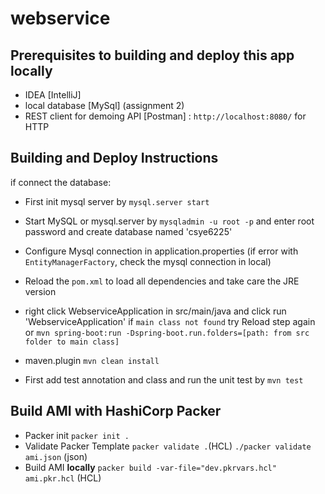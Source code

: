 # webservice


## Prerequisites to building and deploy this app locally
- IDEA [IntelliJ]
- local database [MySql] (assignment 2)
- REST client for demoing API [Postman] : `http://localhost:8080/` for HTTP
  
## Building and Deploy Instructions
if connect the database:
- First init mysql server by `mysql.server start` 
- Start MySQL or mysql.server by `mysqladmin -u root -p` and enter root password
and create database named 'csye6225'
- Configure Mysql connection in application.properties
  (if error with `EntityManagerFactory`, check the mysql connection in local)

- Reload the `pom.xml` to load all dependencies and take care the JRE version
- right click WebserviceApplication in src/main/java and click run 'WebserviceApplication'
    if `main class not found`  try Reload step again
    or `mvn spring-boot:run -Dspring-boot.run.folders=[path: from src folder to main class]`

- maven.plugin  `mvn clean install`
- First add test annotation and class and run the unit test by `mvn test`  


## Build AMI with HashiCorp Packer
- Packer init `packer init .`
- Validate Packer Template `packer validate .`(HCL) `./packer validate ami.json` (json)
- Build AMI **locally** `packer build -var-file="dev.pkrvars.hcl" ami.pkr.hcl` (HCL)

